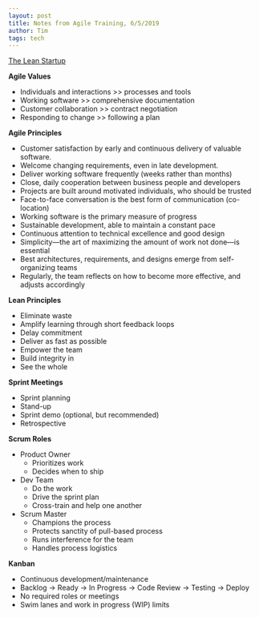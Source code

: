 ```yaml
---
layout: post
title: Notes from Agile Training, 6/5/2019
author: Tim
tags: tech
---
```


[The Lean Startup](http://theleanstartup.com/book)  

**Agile Values**
* Individuals and interactions >> processes and tools
* Working software >> comprehensive documentation
* Customer collaboration >> contract negotiation
* Responding to change >> following a plan

**Agile Principles**
* Customer satisfaction by early and continuous delivery of valuable software.
* Welcome changing requirements, even in late development.
* Deliver working software frequently (weeks rather than months)
* Close, daily cooperation between business people and developers
* Projects are built around motivated individuals, who should be trusted
* Face-to-face conversation is the best form of communication (co-location)
* Working software is the primary measure of progress
* Sustainable development, able to maintain a constant pace
* Continuous attention to technical excellence and good design
* Simplicity—the art of maximizing the amount of work not done—is essential
* Best architectures, requirements, and designs emerge from self-organizing teams
* Regularly, the team reflects on how to become more effective, and adjusts accordingly

**Lean Principles**
* Eliminate waste
* Amplify learning through short feedback loops
* Delay commitment
* Deliver as fast as possible
* Empower the team
* Build integrity in
* See the whole

**Sprint Meetings**
* Sprint planning
* Stand-up
* Sprint demo (optional, but recommended)
* Retrospective

**Scrum Roles**
* Product Owner
  * Prioritizes work
  * Decides when to ship
* Dev Team
  * Do the work
  * Drive the sprint plan
  * Cross-train and help one another
* Scrum Master 
  * Champions the process
  * Protects sanctity of pull-based process
  * Runs interference for the team
  * Handles process logistics
  
**Kanban**
* Continuous development/maintenance
* Backlog -> Ready -> In Progress -> Code Review -> Testing -> Deploy
* No required roles or meetings
* Swim lanes and work in progress (WIP) limits
